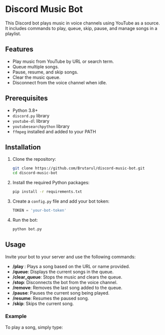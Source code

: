 # Discord Music Bot

This Discord bot plays music in voice channels using YouTube as a source. It includes commands to play, queue, skip, pause, and manage songs in a playlist.

## Features

- Play music from YouTube by URL or search term.
- Queue multiple songs.
- Pause, resume, and skip songs.
- Clear the music queue.
- Disconnect from the voice channel when idle.

## Prerequisites

- Python 3.8+
- `discord.py` library
- `youtube-dl` library
- `youtubesearchpython` library
- `ffmpeg` installed and added to your PATH

## Installation

1. Clone the repository:
    ```bash
    git clone https://github.com/Brutarul/discord-music-bot.git
    cd discord-music-bot
    ```

2. Install the required Python packages:
    ```bash
    pip install -r requirements.txt
    ```

3. Create a `config.py` file and add your bot token:
    ```python
    TOKEN = 'your-bot-token'
    ```

4. Run the bot:
    ```bash
    python bot.py
    ```

## Usage

Invite your bot to your server and use the following commands:

- **/play <song>**: Plays a song based on the URL or name provided.
- **/queue**: Displays the current songs in the queue.
- **/clear_queue**: Stops the music and clears the queue.
- **/stop**: Disconnects the bot from the voice channel.
- **/remove**: Removes the last song added to the queue.
- **/pause**: Pauses the current song being played.
- **/resume**: Resumes the paused song.
- **/skip**: Skips the current song.

### Example

To play a song, simply type:

